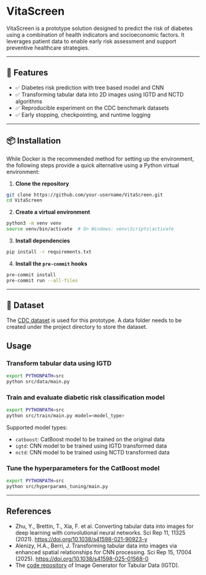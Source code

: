 # VitaScreen

VitaScreen is a prototype solution designed to predict the risk of diabetes using a combination of health indicators and socioeconomic factors. It leverages patient data to enable early risk assessment and support preventive healthcare strategies.

---

## 🚀 Features

- ✅ Diabetes risk prediction with tree based model and CNN
- ✅ Transforming tabular data into 2D images using IGTD and NCTD algorithms
- ✅ Reproducible experiment on the CDC benchmark datasets
- ✅ Early stopping, checkpointing, and runtime logging

---

## 📦 Installation

While Docker is the recommended method for setting up the environment, the following steps provide a quick alternative using a Python virtual environment:

1. **Clone the repository**
```bash
git clone https://github.com/your-username/VitaScreen.git
cd VitaScreen
```

2. **Create a virtual environment**
```bash
python3 -m venv venv
source venv/bin/activate  # On Windows: venv\Scripts\activate
```

3. **Install dependencies**
```bash
pip install -r requirements.txt
```

4. **Install the `pre-commit` hooks**
```bash
pre-commit install
pre-commit run --all-files
```

---

## 📂 Dataset

The [CDC dataset](https://archive.ics.uci.edu/dataset/891/cdc+diabetes+health+indicators) is used for this prototype. A data folder needs to be created under the project directory to store the dataset.

## Usage

### Transform tabular data using IGTD

```bash
export PYTHONPATH=src
python src/data/main.py
```

### Train and evaluate diabetic risk classification model

```bash
export PYTHONPATH=src
python src/train/main.py model=<model_type>
```

Supported model types:

* `catboost`: CatBoost model to be trained on the original data
* `igtd`: CNN model to be trained using IGTD transformed data
* `nctd`: CNN model to be trained using NCTD transformed data

### Tune the hyperparameters for the CatBoost model

```bash
export PYTHONPATH=src
python src/hyperparams_tuning/main.py
```

---

## References

* Zhu, Y., Brettin, T., Xia, F. et al. Converting tabular data into images for deep learning with convolutional neural networks. Sci Rep 11, 11325 (2021). https://doi.org/10.1038/s41598-021-90923-y
* Alenizy, H.A., Berri, J. Transforming tabular data into images via enhanced spatial relationships for CNN processing. Sci Rep 15, 17004 (2025). https://doi.org/10.1038/s41598-025-01568-0
* The [code repository](https://github.com/zhuyitan/IGTD) of Image Generator for Tabular Data (IGTD).
